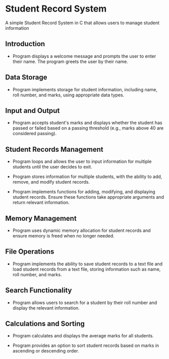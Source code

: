 # Student Record System

A simple Student Record System in C that allows users to manage student information

## Introduction

- Program displays a welcome message and prompts the user to enter their name. The program greets the user by their name.

## Data Storage

- Program implements storage for student information, including name, roll number, and marks, using appropriate data types.

## Input and Output

- Program accepts student's marks and displays whether the student has passed or failed based on a passing threshold (e.g., marks above 40 are considered passing).

## Student Records Management

- Program loops and allows the user to input information for multiple students until the user decides to exit.

- Program stores information for multiple students, with the ability to add, remove, and modify student records.

- Program implements functions for adding, modifying, and displaying student records. Ensure these functions take appropriate arguments and return relevant information.

## Memory Management

- Program uses dynamic memory allocation for student records and ensure memory is freed when no longer needed.

## File Operations

- Program implements the ability to save student records to a text file and load student records from a text file, storing information such as name, roll number, and marks.

## Search Functionality

- Program allows users to search for a student by their roll number and display the relevant information.

## Calculations and Sorting

- Program calculates and displays the average marks for all students.

- Program provides an option to sort student records based on marks in ascending or descending order.
